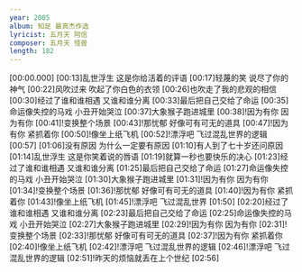 ```yaml
---
year: 2005
album: 知足 最真杰作选
lyricist: 五月天 阿信
composer: 五月天 怪兽
length: 182
---
```

[00:00.000]
[00:13]乱世浮生 这是你给活着的评语
[00:17]轻蔑的笑 说尽了你的神气
[00:22]风吹过来 吹起了你白色的衣领
[00:26]也吹走了我的悲观的相信
[00:30]经过了谁和谁相遇 又谁和谁分离
[00:33]最后把自己交给了命运
[00:35]命运像失控的马戏 小丑开始哭泣
[00:37]大象猴子跑进城里
[00:38]!因为有你 因为有你
[00:41]!变换整个场景
[00:43]!那忧郁 好像可有可无的道具
[00:47]!因为有你 紧抓着你
[00:50]!像坐上纸飞机
[00:52]!漂浮吧 飞过混乱世界的逻辑
[00:57]
[01:06]没有原因 为什么一定要有原因
[01:10]有人到了七十岁还问原因
[01:14]乱世浮生 这是你笑着说的唇语
[01:19]就算一秒也要快乐的决心
[01:23]经过了谁和谁相遇 又谁和谁分离
[01:25]最后把自己交给了命运
[01:27]命运像失控的马戏 小丑开始哭泣
[01:30]大象猴子跑进城里
[01:31]!因为有你 因为有你
[01:34]!变换整个场景
[01:36]!那忧郁 好像可有可无的道具
[01:40]!因为有你 紧抓着你
[01:43]!像坐上纸飞机
[01:45]!漂浮吧 飞过混乱世界
[01:50]
[02:20]经过了谁和谁相遇 又谁和谁分离
[02:23]最后把自己交给了命运
[02:25]命运像失控的马戏 小丑开始哭泣
[02:27]大象猴子跑进城里
[02:29]!因为有你 因为有你
[02:31]!变换整个场景
[02:33]!那忧郁 好像可有可无的道具
[02:37]!因为有你 紧抓着你
[02:40]!像坐上纸飞机
[02:42]!漂浮吧 飞过混乱世界的逻辑
[02:46]!漂浮吧 飞过混乱世界的逻辑
[02:51]!昨天的烦恼就丢在上个世纪
[02:56]